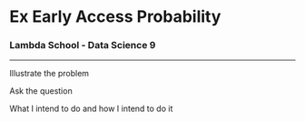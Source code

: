 # Ex Early Access Probability
### Lambda School - Data Science 9

---


Illustrate the problem



Ask the question



What I intend to do and how I intend to do it


